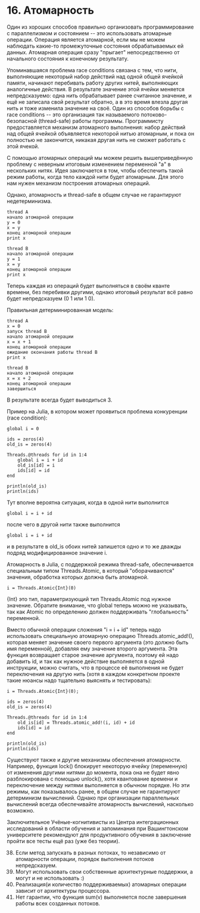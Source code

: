 # 16. Атомарность
Один из хороших способов правильно организовать программирование с параллелизмом и состоянием -- это использовать атомарные операции. Операция является атомарной, если мы не можем наблюдать какие-то промежуточные состояния обрабатываемых ей данных. Атомарная операция сразу "прыгает" непосредственно от начального состояния к конечному результату.

Упоминавшаяся проблема race conditions связана с тем, что нити, выполняющие некоторый набор действий над одной общей ячейкой памяти, начинают перебивать работу других нитей, выполняющих аналогичные действия. В результате значение этой ячейки меняется непредсказуемо: одна нить обрабатывает ранее считанное значение, и ещё не записала свой результат обратно, а в это время влезла другая нить и тоже изменила значение на своё. Один из способов борьбы с race conditions -- это организация так называемого потоково-безопасной (thread-safe) работы программы. Программисту предоставляется механизм атомарного выполнения: набор действий над общей ячейкой объявляется некоторой нитью атомарным, и пока он полностью не закончится, никакая другая нить не сможет работать с этой ячекой.

С помощью атомарных операций мы можем решить вышеприведённую проблему с неверным итоговым изменением переменной "a" в нескольких нитях. Идея заключается в том, чтобы обеспечить такой режим работы, когда тело каждой нити будет атомарным. Для этого нам нужен механизм построения атомарных операций.

Однако, атомарность и thread-safe в общем случае не гарантируют недетерминизма.

```
thread A
начало атомарной операции
y = 0
x = y
конец атомарной операции
print x
```
```
thread B
начало атомарной операции
y = 1
x = y
конец атомарной операции
print x
```
Теперь каждая из операций будет выполняться в своём кванте времени, без перебивки другими, однако итоговый результат всё равно будет непредсказуем (0 1 или 1 0).

Правильная детерминированная модель:

```
thread A
x = 0
запуск thread B
начало атомарной операции
x = x + 1
конец атомарной операции
ожидание окончания работы thread B
print x
```

```
thread B
начало атомарной операции
x = x + 2
конец атомарной операции
завершиться
```
В результате всегда будет выводиться 3.

Пример на Julia, в котором может проявиться проблема конкуренции (race condition):

```
global i = 0

ids = zeros(4)
old_is = zeros(4)

Threads.@threads for id in 1:4
    global i = i + id
    old_is[id] = i
    ids[id] = id
end

println(old_is)
println(ids)
```
Тут вполне вероятна ситуация, когда в одной нити выполнится
```
global i = i + id
```
после чего в другой нити также выполнится
```
global i = i + id
```
и в результате в old_is обоих нитей запишется одно и то же дважды подряд модифицированное значение i.

Атомарность в Julia, с поддержкой режима thread-safe, обеспечивается специальным типом Threads.Atomic, в который "оборачиваются" значения, обработка которых должна быть атомарной.

```
i = Threads.Atomic{Int}(0)
```
{Int} это тип, параметризующий тип Threads.Atomic под нужное значение. Обратите внимание, что global теперь можно не указывать, так как Atomic по определению должен поддерживать "глобальность" переменной.

Вместо обычной операции сложения "i = i + id" теперь надо использовать специальную атомарную операцию Threads.atomic_add!(), которая меняет значение своего первого аргумента (это должно быть имя переменной), добавляя ему значение второго аргумента. Эта функция возвращает старое значение аргумента, поэтому ей надо добавить id, и так как нужное действие выполняется в одной инструкции, можно считать, что в процессе её выполнения не будет переключения на другую нить (хотя в каждом конкретном проекте такие нюансы надо тщательно выяснять и тестировать):

```
i = Threads.Atomic{Int}(0);

ids = zeros(4)
old_is = zeros(4)

Threads.@threads for id in 1:4
    old_is[id] = Threads.atomic_add!(i, id) + id
    ids[id] = id
end

println(old_is)
println(ids)
```
Существуют также и другие механизмы обеспечения атомарности. Например, функция lock() блокирует некоторую ячейку (переменную) от изменения другими нитями до момента, пока она не будет явно разблокирована с помощью unlock(), хотя квантование времени и переключение между нитями выполняется в обычном порядке. Но эти режимы, как показывалось ранее, в общем случае не гарантируют детерминизм вычислений.
Однако при организации параллельных вычислений всегда обеспечивайте атомарность вычислений, насколько возможно.

Заключительное
Учёные-когнитивисты из Центра интеграционных исследований в области обучения и запоминания при Вашингтонском университете рекомендуют для продуктивного обучения в заключение пройти все тесты ещё раз (уже без теории).

38. Если метод запускать в разных потоках, то независимо от атомарности операции, порядок выполнения потоков непредсказуем.
39. Могут использовать свои собственные архитектурные поддержки, а могут и не использовать :)
40. Реализация(и количество поддерживаемых) атомарных операции зависит от архитектуры процессора.
41. Нет гарантии, что функция sum(v) выполняется после завершения работы всех созданных потоков.